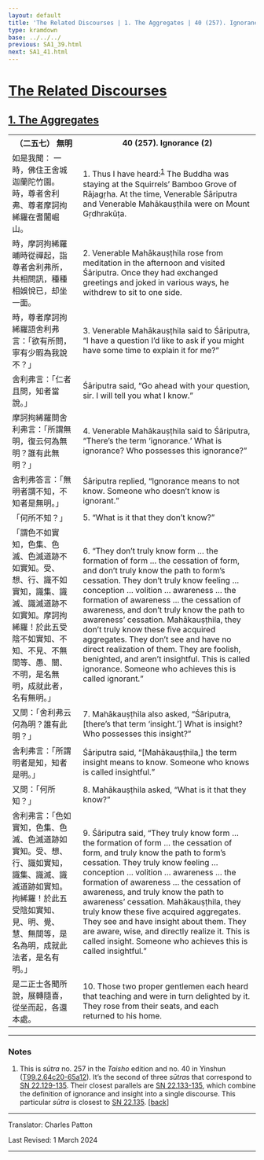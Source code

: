 ```yaml
---
layout: default
title: 'The Related Discourses | 1. The Aggregates | 40 (257). Ignorance (2)'
type: kramdown
base: ../../../
previous: SA1_39.html
next: SA1_41.html
---
```


<h1><a href='../index.html'>The Related Discourses</a></h1>
<h2><a href='index.html'>1. The Aggregates</a></h2>

<table class="trans">
  <th class='ch'>（二五七） 無明</th>
  <th class='en'>40 (257). Ignorance (2)</th>
  <tr>
    <td class="ch" title='t99.2.64c20'>如是我聞： 一時，佛住王舍城迦蘭陀竹園。 時，尊者舍利弗、尊者摩訶拘絺羅在耆闍崛山。</td>
    <td id='p1'>1. Thus I have heard:<sup id="ref1"><a href="#n1">1</a></sup> The Buddha was staying at the Squirrels’ Bamboo Grove of Rājagṛha. At the time, Venerable Śāriputra and Venerable Mahākauṣṭhila were on Mount Gṛdhrakūṭa.</td>
  </tr>
  <tr>
    <td class="ch" title='t99.2.64c22'>時，摩訶拘絺羅晡時從禪起，詣尊者舍利弗所，共相問訊，種種相娛悅已，却坐一面。</td>
    <td id='p2'>2. Venerable Mahākauṣṭhila rose from meditation in the afternoon and visited Śāriputra. Once they had exchanged greetings and joked in various ways, he withdrew to sit to one side.</td>
  </tr>
  <tr>
    <td class="ch" title='t99.2.64c24'>時，尊者摩訶拘絺羅語舍利弗言：「欲有所問，寧有少暇為我說不？」</td>
    <td id='p3'>3. Venerable Mahākauṣṭhila said to Śāriputra, “I have a question I’d like to ask if you might have some time to explain it for me?”</td>
  </tr>
  <tr>
    <td class="ch" title='t99.2.64c25'>舍利弗言：「仁者且問，知者當說。」</td>
    <td>Śāriputra said, “Go ahead with your question, sir. I will tell you what I know.”</td>
  </tr>
  <tr>
    <td class="ch" title='t99.2.64c26'>摩訶拘絺羅問舍利弗言：「所謂無明，復云何為無明？誰有此無明？」</td>
    <td id='p4'>4. Venerable Mahākauṣṭhila said to Śāriputra, “There’s the term ‘ignorance.’ What is ignorance? Who possesses this ignorance?”</td>
  </tr>
  <tr>
    <td class="ch" title='t99.2.64c28'>舍利弗答言：「無明者謂不知，不知者是無明。」</td>
    <td>Śāriputra replied, “Ignorance means to not know. Someone who doesn’t know is ignorant.”</td>
  </tr>
  <tr>
    <td class="ch" title='t99.2.64c29'>「何所不知？」</td>
    <td id='p5'>5. “What is it that they don’t know?”</td>
  </tr>
  <tr>
    <td class="ch" title='t99.2.64c29'>「謂色不如實知，色集、色滅、色滅道跡不如實知。受、想、行、識不如實知，識集、識滅、識滅道跡不如實知。摩訶拘絺羅！於此五受陰不如實知、不知、不見、不無間等、愚、闇、不明，是名無明，成就此者，名有無明。」</td>
    <td id='p6'>6. “They don’t truly know form … the formation of form … the cessation of form, and don’t truly know the path to form’s cessation. They don’t truly know feeling … conception … volition … awareness … the formation of awareness … the cessation of awareness, and don’t truly know the path to awareness’ cessation. Mahākauṣṭhila, they don’t truly know these five acquired aggregates. They don’t see and have no direct realization of them. They are foolish, benighted, and aren’t insightful. This is called ignorance. Someone who achieves this is called ignorant.”</td>
  </tr>
  <tr>
    <td class="ch" title='t99.2.65a5'>又問：「舍利弗云何為明？誰有此明？」</td>
    <td id='p7'>7. Mahākauṣṭhila also asked, “Śāriputra, [there’s that term ‘insight.’] What is insight? Who possesses this insight?”</td>
  </tr>
  <tr>
    <td class="ch" title='t99.2.65a6'>舍利弗言：「所謂明者是知，知者是明。」</td>
    <td>Śāriputra said, “[Mahākauṣṭhila,] the term insight means to know. Someone who knows is called insightful.”</td>
  </tr>
  <tr>
    <td class="ch" title='t99.2.65a7'>又問：「何所知？」</td>
    <td id='p8'>8. Mahākauṣṭhila asked, “What is it that they know?”</td>
  </tr>
  <tr>
    <td class="ch" title='t99.2.65a7'>舍利弗言：「色如實知，色集、色滅、色滅道跡如實知。受、想、行、識如實知，識集、識滅、識滅道跡如實知。拘絺羅！於此五受陰如實知、見、明、覺、慧、無間等，是名為明，成就此法者，是名有明。」</td>
    <td id='p9'>9. Śāriputra said, “They truly know form … the formation of form … the cessation of form, and truly know the path to form’s cessation. They truly know feeling … conception … volition … awareness … the formation of awareness … the cessation of awareness, and truly know the path to awareness’ cessation. Mahākauṣṭhila, they truly know these five acquired aggregates. They see and have insight about them. They are aware, wise, and directly realize it. This is called insight. Someone who achieves this is called insightful.”</td>
  </tr>
  <tr>
    <td class="ch" title='t99.2.65a11'>是二正士各聞所說，展轉隨喜，從坐而起，各還本處。</td>
    <td id='p10'>10. Those two proper gentlemen each heard that teaching and were in turn delighted by it. They rose from their seats, and each returned to his home.</td>
  </tr>
</table>

<hr/>

<h3 id="notes">Notes</h3>

<ol>
<li id="n1">This is <em>sūtra</em> no. 257 in the <cite>Taisho</cite> edition and no. 40 in Yinshun (<a href="https://cbetaonline.dila.edu.tw/zh/T02n0099_p0064c20" target="_blank">T99.2.64c20-65a12</a>). It’s the second of three <em>sūtra</em>s that correspond to <a href="https://suttacentral.net/sn22.129" target="_blank">SN 22.129-135</a>. Their closest parallels are <a href="https://suttacentral.net/sn22.133" target="_blank">SN 22.133-135</a>, which combine the definition of ignorance and insight into a single discourse. This particular <em>sūtra</em> is closest to <a href="https://suttacentral.net/sn22.135" target="_blank">SN 22.135</a>. [<a href="#ref1">back</a>]</li>
</ol>
<hr/>

<p class="translator">Translator: Charles Patton</p>
<p class='revised'>Last Revised: 1 March 2024</p>

<hr/>